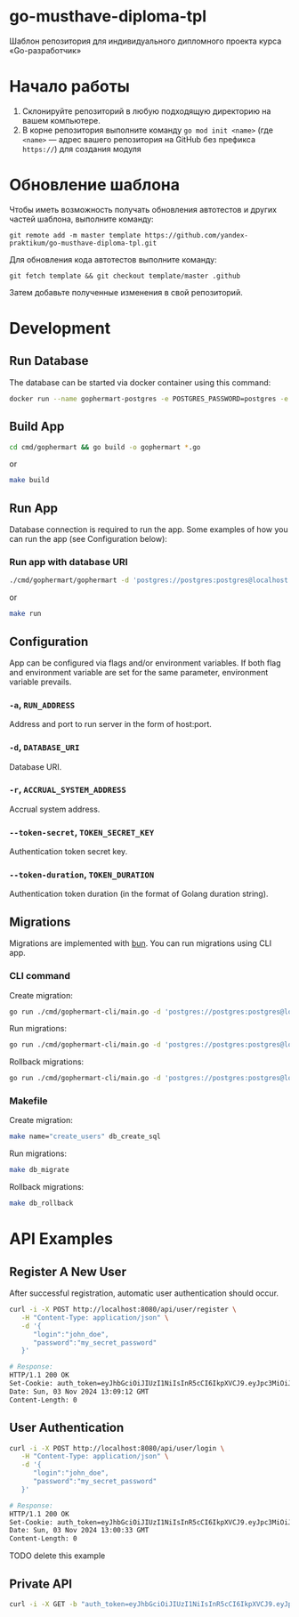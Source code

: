 # go-musthave-diploma-tpl

Шаблон репозитория для индивидуального дипломного проекта курса «Go-разработчик»

# Начало работы

1. Склонируйте репозиторий в любую подходящую директорию на вашем компьютере.
2. В корне репозитория выполните команду `go mod init <name>` (где `<name>` — адрес вашего репозитория на GitHub без
   префикса `https://`) для создания модуля

# Обновление шаблона

Чтобы иметь возможность получать обновления автотестов и других частей шаблона, выполните команду:

```
git remote add -m master template https://github.com/yandex-praktikum/go-musthave-diploma-tpl.git
```

Для обновления кода автотестов выполните команду:

```
git fetch template && git checkout template/master .github
```

Затем добавьте полученные изменения в свой репозиторий.

# Development

## Run Database

The database can be started via docker container using this command:

```bash
docker run --name gophermart-postgres -e POSTGRES_PASSWORD=postgres -e POSTGRES_DB=gophermart -p 5432:5432 -d postgres
```

## Build App

```bash
cd cmd/gophermart && go build -o gophermart *.go
```

or

```bash
make build
```

## Run App

Database connection is required to run the app. Some examples of how you can run the app (see Configuration below):

### Run app with database URI

```bash
./cmd/gophermart/gophermart -d 'postgres://postgres:postgres@localhost:5432/gophermart?sslmode=disable'
```

or

```bash
make run
```

## Configuration

App can be configured via flags and/or environment variables. If both flag and environment variable are set for the same parameter, environment variable prevails.

### `-a`, `RUN_ADDRESS`
Address and port to run server in the form of host:port.

### `-d`, `DATABASE_URI`
Database URI.

### `-r`, `ACCRUAL_SYSTEM_ADDRESS`
Accrual system address.

### `--token-secret`, `TOKEN_SECRET_KEY`
Authentication token secret key.

### `--token-duration`, `TOKEN_DURATION`
Authentication token duration (in the format of Golang duration string).

## Migrations

Migrations are implemented with [bun](https://bun.uptrace.dev/guide/migrations.html). You can run migrations using CLI app.

### CLI command

Create migration:

```bash
go run ./cmd/gophermart-cli/main.go -d 'postgres://postgres:postgres@localhost:5432/gophermart?sslmode=disable' db create_sql <migration_name>
```

Run migrations:

```bash
go run ./cmd/gophermart-cli/main.go -d 'postgres://postgres:postgres@localhost:5432/gophermart?sslmode=disable' db migrate
```

Rollback migrations:

```bash
go run ./cmd/gophermart-cli/main.go -d 'postgres://postgres:postgres@localhost:5432/gophermart?sslmode=disable' db rollback
```

### Makefile

Create migration:

```bash
make name="create_users" db_create_sql
```

Run migrations:

```bash
make db_migrate
```

Rollback migrations:

```bash
make db_rollback
```

# API Examples

## Register A New User

After successful registration, automatic user authentication should occur.

```bash
curl -i -X POST http://localhost:8080/api/user/register \
   -H "Content-Type: application/json" \
   -d '{
      "login":"john_doe",
      "password":"my_secret_password"
   }'

# Response:
HTTP/1.1 200 OK
Set-Cookie: auth_token=eyJhbGciOiJIUzI1NiIsInR5cCI6IkpXVCJ9.eyJpc3MiOiJnb3BoZXJtYXJ0IiwiZXhwIjoxNzMwNjQyOTI4LCJVc2VySUQiOiIyMDA2OGZkZC0yNjk2LTQwNWEtODZlMS1hZjAyZTUyMzI1NzEifQ.R9bO1F5c3LiIAa_IVWHzzLl3rJtLK4LZW8ix1sQ1xM4
Date: Sun, 03 Nov 2024 13:09:12 GMT
Content-Length: 0
```

## User Authentication

```bash
curl -i -X POST http://localhost:8080/api/user/login \
   -H "Content-Type: application/json" \
   -d '{
      "login":"john_doe",
      "password":"my_secret_password"
   }'

# Response:
HTTP/1.1 200 OK
Set-Cookie: auth_token=eyJhbGciOiJIUzI1NiIsInR5cCI6IkpXVCJ9.eyJpc3MiOiJnb3BoZXJtYXJ0IiwiZXhwIjoxNzMwNjQyNDE3LCJVc2VySUQiOiIyOTcxMDQzYy03NDNmLTQ3MmMtOTY4MS0yNzUzZjkyMzBmNDIifQ.grdF5wTR-E4uq6ogI_LDTzyFO7gc-m6OlR8cJwoqtoA
Date: Sun, 03 Nov 2024 13:00:33 GMT
Content-Length: 0
```

TODO delete this example
## Private API

```bash
curl -i -X GET -b "auth_token=eyJhbGciOiJIUzI1NiIsInR5cCI6IkpXVCJ9.eyJpc3MiOiJnb3BoZXJtYXJ0IiwiZXhwIjoxNzMwNjQyNDE3LCJVc2VySUQiOiIyOTcxMDQzYy03NDNmLTQ3MmMtOTY4MS0yNzUzZjkyMzBmNDIifQ.grdF5wTR-E4uq6ogI_LDTzyFO7gc-m6OlR8cJwoqtoA" http://localhost:8080/api/user/orders
```